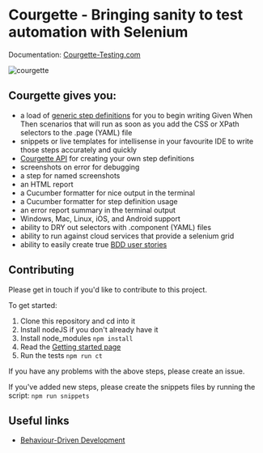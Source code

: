# Courgette - Bringing sanity to test automation with Selenium
Documentation: [Courgette-Testing.com](http://courgette-testing.com)

![courgette](https://raw.githubusercontent.com/canvaspixels/courgette/master/courgette.jpg?v=2)

## Courgette gives you:

* a load of [generic step definitions](http://courgette-testing.com/step-definitions) for you to begin writing Given When Then scenarios that will run as soon as you add the CSS or XPath selectors to the .page (YAML) file
* snippets or live templates for intellisense in your favourite IDE to write those steps accurately and quickly
* [Courgette API](http://courgette-testing.com/api) for creating your own step definitions
* screenshots on error for debugging
* a step for named screenshots
* an HTML report
* a Cucumber formatter for nice output in the terminal
* a Cucumber formatter for step definition usage
* an error report summary in the terminal output
* Windows, Mac, Linux, iOS, and Android support
* ability to DRY out selectors with .component (YAML) files
* ability to run against cloud services that provide a selenium grid
* ability to easily create true [BDD user stories](http://courgette-testing.com/bdd)

## Contributing

Please get in touch if you'd like to contribute to this project.

To get started:

1. Clone this repository and cd into it
2. Install nodeJS if you don't already have it
3. Install node_modules `npm install`
4. Read the [Getting started page](https://courgette-testing.com/getting-started)
5. Run the tests `npm run ct`

If you have any problems with the above steps, please create an issue.

If you've added new steps, please create the snippets files by running the script: `npm run snippets`

## Useful links

* [Behaviour-Driven Development](https://en.wikipedia.org/wiki/Behavior-driven_development)
